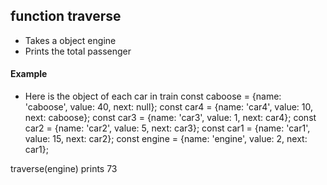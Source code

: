 ## function traverse
* Takes a object engine
* Prints the total passenger
#### Example
* Here is the object of each car in train
const caboose = {name: 'caboose', value: 40, next: null};
const car4 = {name: 'car4', value: 10, next: caboose};
const car3 = {name: 'car3', value: 1, next: car4};
const car2 = {name: 'car2', value: 5, next: car3};
const car1 = {name: 'car1', value: 15, next: car2};
const engine = {name: 'engine', value: 2, next: car1};

traverse(engine) prints 73 
